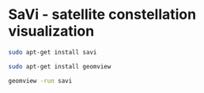# SaVi - satellite constellation visualization


```bash
sudo apt-get install savi 
```

```bash
sudo apt-get install geomview 
```

```bash
geomview -run savi
```